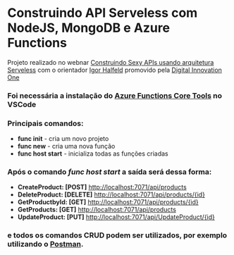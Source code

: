 # Construindo API Serveless com NodeJS, MongoDB e Azure Functions

Projeto realizado no webnar [Construindo Sexy APIs usando arquitetura Serveless](https://www.youtube.com/watch?v=uCYC1lYpyxc&ab_channel=DigitalInnovationOne) com o orientador [Igor Halfeld](https://github.com/IgorHalfeld)  promovido pela [Digital Innovation One](https://digitalinnovation.one/)
  

### Foi necessária a instalação do  [Azure Functions Core Tools](https://docs.microsoft.com/pt-br/azure/azure-functions/functions-run-local?tabs=windows,csharp,bash) no VSCode
### Principais comandos:
-   **func init** - cria um novo projeto
-   **func new** - cria uma nova função
-   **func host start** - inicializa todas as funções criadas

### Após o comando *func host start* a saída será dessa forma:
-   **CreateProduct: [POST]**  [http://localhost:7071/api/products](http://localhost:7071/api/products)
-   **DeleteProduct: [DELETE]**  [http://localhost:7071/api/products/{id}](http://localhost:7071/api/products/%7Bid%7D)
-   **GetProductbyId: [GET]**  [http://localhost:7071/api/products/{id}](http://localhost:7071/api/products/%7Bid%7D)
-   **GetProducts: [GET]**  [http://localhost:7071/api/products](http://localhost:7071/api/products)
-   **UpdateProduct: [PUT]**  [http://localhost:7071/api/UpdateProduct/{id}](http://localhost:7071/api/UpdateProduct)
### e todos os comandos CRUD podem ser utilizados, por exemplo utilizando o [Postman](https://www.postman.com/).

